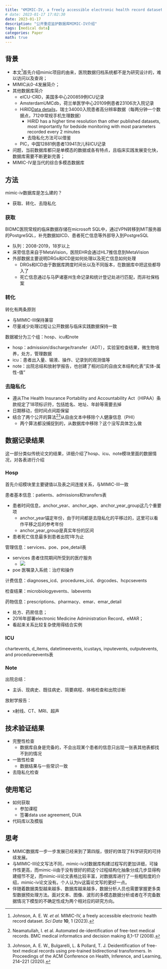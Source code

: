 ```yaml
---
title: "《MIMIC-IV, a freely accessible electronic health record dataset》论文笔记"
# date: 2023-01-17 17:02:30
date: 2023-01-17
description: "公开重症监护数据库MIMIC-IV介绍"
tags: [medical data]
categories: Paper
math: true
---
```


## 背景
- 本文[^1]首先介绍mimic项目的由来，医院数据归档系统都不是为研究设计的，难以访问以及查询；
- MIMIC从0-4发展简介；
- 其他数据库简介
	- eICU-CRD，美国多中心200859例ICU记录
	- AmsterdamUMCdb，荷兰单医学中心20109例患者23106次入院记录
	- HiRID[Data details](https://hirid.intensivecare.ai/data-details)，瑞士34000入院患者高分辨率数据（每两分钟一个数据点，712中常规手机生理数据）
		- HiRID has a higher time resolution than other published datasets, most importantly for bedside monitoring with most parameters recorded every 2 minutes
		- 去隐私化方法可以借鉴
	- PIC，中国12881例患者13941次儿科ICU记录
- 问题，当前数据库都只是单模态的数据或各有特点，且临床实践发展变化快，数据库需要不断更新完善；
- MIMIC-IV是当代的综合多模态数据库

## 方法
mimic-iv数据库是怎么建的？
- 获取、转化、去隐私化
### 获取
BIDMC医院常规的临床数据存储在microsoft SQL中，通过VPN转移到MIT服务器的PostgreSQL，补充数据如ICD、患者死亡信息等外部导入到PostgreSQL
- 队列：2008-2019，18岁以上
- 床旁信息来自于MetaVision，医院EHR会通过HL7推信息到MetaVision
- 外部数据主要说明DRGs和ICD是如何处理以及死亡信息如何处理
	- DRGs和ICD由于数据库跨度时间长以及不同版本，在数据库中把这些都导入了
	- 死亡信息通过与马萨诸塞州生命记录和统计登记处进行匹配，而非社保档案

### 转化
转化有两条原则
- 与MIMIC-III保持兼容
- 尽量减少处理过程让公开数据与临床实践数据保持一致

数据被分为三个组：hosp、icu和note
- hosp：admission/discharge/transfer（ADT），实验室检查结果，微生物培养，处方，管理数据
- icu：患者出入量、输液、操作、记录到的观测值等
- note：出院总结和放射学报告，也创建了相对应的自由文本结构化表“实体-属性-值”

### 去隐私化
- 遵从The Health Insurance Portability and Accountability Act（HIPAA）条款规定了18项标识符，包括姓名、地址、年龄等需要去掉
- 日期移动，但时间点间距保留
- 结合了两个公开的算法[^2][^3]从自由文本中移除个人健康信息（PHI）
	- 两个算法都没捕捉到的，从数据库中移除？这个没写具体怎么做

## 数据记录结果
这一部分类似传统论文的结果，详细介绍了hosp、icu、note模块里面的数据情况，对各表进行介绍
### Hosp
首先介绍模块里主要键值以及表之间连接关系，与MIMIC-III一致

患者基本信息：patients、admissions和transfers表
- 患者时间信息，anchor_year、anchor_age、anchor_year_group这几个重要项
	- anchor_year锚定年份，由于时间都是去隐私化的平移过的，这里可以看作平移之后的参考年份
	- anchor_year_group是真实年份的区间
- 患者死亡信息最多到患者出院1年为止

管理信息：services、poe、poe_detail表
- services 患者住院期间所受到的医疗服务
	- ![](https://cdn.jsdelivr.net/gh/jmwyf/pichosting@master/services.png)
- poe 医嘱录入系统：治疗和操作

计费信息：diagnoses_icd、procedures_icd、drgcodes、hcpcsevents

检查结果：microbiologyevents、labevents

药物信息：prescriptions、pharmacy、emar、emar_detail
- 处方、药房信息；
- 2016年部署electronic Medicine Administration Record，eMAR；
- 看起来关系比较复杂使用得结合实例

### ICU
chartevents, d_items, datetimeevents, icustays, inputevents, outputevents, and procedureevents表

### Note
出院总结：
- 主诉、现病史、既往病史、简要病程、体格检查和出院诊断

放射学报告：
- x射线、CT、MRI、超声

## 技术验证结果
- 完整性检查
	- 数据库自身是完备的，不会出现某个患者的信息只出现一张表其他表都找不到的情况
- 一致性检查
	- 数据结果与一些常识一致
- 去隐私化检查

## 使用笔记
- 如何获取
	- 参加课程
	- 签署data use agreement, DUA
- 代码库以及模版

## 思考
- MIMIC数据库一步一步发展已经来到了第四版，很好的体现了科学研究的可持续发展。
- 与MIMIC-III论文写法不同，mimic-iv对数据库构建过程写的更加详细，可操作性更高，而mimic-iii由于没有很好的把这个过程结构化抽象分成几步显得构建细节不足，而mimic-iii论文表格比较丰富，对数据库进行了一些粗粒度的介绍，mimic-iv论文没有。个人认为iv这篇论文写的更好一点。
- 伴随着数据类型越来越多、数据库越来越多，数据分析人员也需要掌握更多类型数据预处理方法。面对文本、图像、波形的多模态数据分析或者在不完备数据情况下模型的不确定性成为两个相对应的研究方向。

[^1]: Johnson, A. E. W. _et al._ MIMIC-IV, a freely accessible electronic health record dataset. _Sci Data_ **10**, 1 (2023).

[^2]: Neamatullah, I. et al. Automated de-identification of free-text medical records. BMC medical informatics and decision making 8,1–17 (2008).

[^3]: Johnson, A. E. W., Bulgarelli, L. & Pollard, T. J. Deidentification of free-text medical records using pre-trained bidirectional transformers. In Proceedings of the ACM Conference on Health, Inference, and Learning, 214–221 (2020).